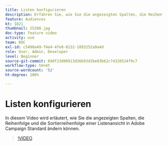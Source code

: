 ```yaml
---
title: Listen konfigurieren
description: Erfahren Sie, wie Sie die angezeigten Spalten, die Reihenfolge und die Sortierreihenfolge einer Listenansicht in Adobe Campaign Standard ändern können.
feature: Audiences
kt: 1821
thumbnail: 25288.jpg
doc-type: feature video
activity: use
team: DOC
exl-id: c5490a49-f4e4-4fe0-8132-1893252a9a4d
role: User, Admin, Developer
level: Beginner
source-git-commit: 89df23d00913d36b93d3be03b62c74320524f9c7
workflow-type: tm+mt
source-wordcount: '52'
ht-degree: 100%

---
```


# Listen konfigurieren

In diesem Video wird erläutert, wie Sie die angezeigten Spalten, die Reihenfolge und die Sortierreihenfolge einer Listenansicht in Adobe Campaign Standard ändern können.

>[!VIDEO](https://video.tv.adobe.com/v/25288/?quality=12&learn=on)
